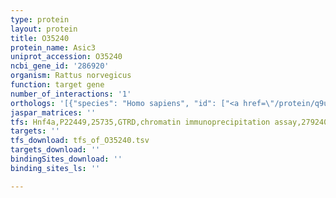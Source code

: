 ```yaml
---
type: protein
layout: protein
title: O35240
protein_name: Asic3
uniprot_accession: O35240
ncbi_gene_id: '286920'
organism: Rattus norvegicus
function: target gene
number_of_interactions: '1'
orthologs: '[{"species": "Homo sapiens", "id": ["<a href=\"/protein/q9uhc3\">Q9UHC3</a>"]}, {"species": "Mus musculus", "id": ["<a href=\"/protein/q6x1y6\">Q6X1Y6</a>"]}, {"species": "Caenorhabditis elegans", "id": ["<a href=\"/protein/g5egi5\">G5EGI5</a>", "<a href=\"/protein/p91103\">P91103</a>", "<a href=\"/protein/p91102\">P91102</a>"]}]'
jaspar_matrices: ''
tfs: Hnf4a,P22449,25735,GTRD,chromatin immunoprecipitation assay,27924024%5Buid%5D,No
targets: ''
tfs_download: tfs_of_O35240.tsv
targets_download: ''
bindingSites_download: ''
binding_sites_ls: ''

---
```

